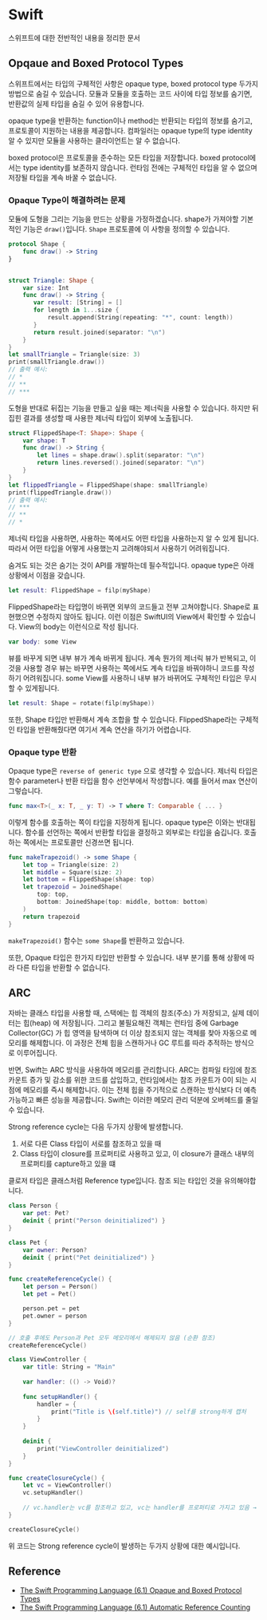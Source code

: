 # Swift

스위프트에 대한 전반적인 내용을 정리한 문서

## Opqaue and Boxed Protocol Types

스위프트에서는 타입의 구체적인 사항은 opaque type, boxed protocol type 
두가지 방법으로 숨길 수 있습니다. 
모듈과 모듈을 호출하는 코드 사이에 타입 정보를 숨기면, 반환값의 실제 타입을 숨길 수 있어 유용합니다. 

opaque type을 반환하는 function이나 method는 반환되는 타입의 정보를 숨기고, 
프로토콜이 지원하는 내용을 제공합니다.
컴파일러는 opaque type의 type identity 알 수 있지만 모듈을 사용하는 클라이언트는 알 수 없습니다. 

boxed protocol은 프로토콜을 준수하는 모든 타입을 저장합니다. boxed protocol에서는 type identity를 보존하지 않습니다. 런타임 전에는 구체적인 타입을 알 수 없으며 저장될 타입을 계속 바꿀 수 없습니다.

### Opaque Type이 해결하려는 문제


모듈에 도형을 그리는 기능을 만드는 상황을 가정하겠습니다. shape가 가져야할 기본적인 기능은 `draw()`입니다. `Shape` 프로토콜에 이 사항을 정의할 수 있습니다. 


```swift
protocol Shape {
    func draw() -> String
}


struct Triangle: Shape {
    var size: Int
    func draw() -> String {
       var result: [String] = []
       for length in 1...size {
           result.append(String(repeating: "*", count: length))
       }
       return result.joined(separator: "\n")
    }
}
let smallTriangle = Triangle(size: 3)
print(smallTriangle.draw())
// 출력 예시: 
// *
// **
// ***
```

도형을 반대로 뒤집는 기능을 만들고 싶을 때는 제너릭을 사용할 수 있습니다. 
하지만 뒤집힌 결과를 생성할 때 사용한 제너릭 타입이 외부에 노출됩니다. 

```swift
struct FlippedShape<T: Shape>: Shape {
    var shape: T
    func draw() -> String {
        let lines = shape.draw().split(separator: "\n")
        return lines.reversed().joined(separator: "\n")
    }
}
let flippedTriangle = FlippedShape(shape: smallTriangle)
print(flippedTriangle.draw())
// 출력 예시: 
// ***
// **
// *
```

제너릭 타입을 사용하면, 사용하는 쪽에서도 어떤 타입을 사용하는지 알 수 있게 됩니다. 따라서 어떤 타입을 어떻게 사용했는지 고려해야되서 사용하기 어려워집니다. 

숨겨도 되는 것은 숨기는 것이 API를 개발하는데 필수적입니다. opaque type은 아래 상황에서 이점을 갖습니다. 

```swift 
let result: FlippedShape = filp(myShape)
```

FlippedShape라는 타입명이 바뀌면 외부의 코드들고 전부 고쳐야합니다. Shape로 표현했으면 수정하지 않아도 됩니다. 이런 이점은 SwiftUI의 View에서 확인할 수 있습니다. View의 body는 이런식으로 작성 됩니다.

```swift
var body: some View 
```

뷰를 바꾸게 되면 내부 뷰가 계속 바뀌게 됩니다. 계속 뭔가의 제너릭 뷰가 반복되고, 이것을 사용할 경우 뷰는 바꾸면 사용하는 쪽에서도 계속 타입을 바꿔야하니 코드를 작성하기 어려워집니다. some View를 사용하니 내부 뷰가 바뀌어도 구체적인 타입은 무시할 수 있게됩니다. 

``` swift 
let result: Shape = rotate(filp(myShape))
```

또한, Shape 타입만 반환해서 계속 조합을 할 수 있습니다. FlippedShape라는 구체적인 타입을 반환해줬다면 여기서 계속 연산을 하기가 어렵습니다. 

### Opaque type 반환

Opaque type은 `reverse of generic type` 으로 생각할 수 있습니다. 제너릭 타입은 함수 parameter나 반환 타입을 함수 선언부에서 작성합니다. 예를 들어서 max 연산이 그렇습니다.

```swift
func max<T>(_ x: T, _ y: T) -> T where T: Comparable { ... }
```

이렇게 함수를 호출하는 쪽이 타입을 지정하게 됩니다. opaque type은 이와는 반대됩니다. 함수를 선언하는 쪽에서 반환할 타입을 결정하고 외부로는 타입을 숨깁니다. 호출하는 쪽에서는 프로토콜만 신경쓰면 됩니다. 

```swift
func makeTrapezoid() -> some Shape {
    let top = Triangle(size: 2)
    let middle = Square(size: 2)
    let bottom = FlippedShape(shape: top)
    let trapezoid = JoinedShape(
        top: top,
        bottom: JoinedShape(top: middle, bottom: bottom)
    )
    return trapezoid
}
```

`makeTrapezoid()` 함수는 `some Shape`를 반환하고 있습니다. 

또한, Opaque 타입은 한가지 타입만 반환할 수 있습니다. 내부 분기를 통해 상황에 따라 다른 타입을 반환할 수 없습니다.

## ARC

자바는 클래스 타입을 사용할 때, 스택에는 힙 객체의 참조(주소) 가 저장되고, 실제 데이터는 힙(heap) 에 저장됩니다. 그리고 불필요해진 객체는 런타임 중에 Garbage Collector(GC) 가 힙 영역을 탐색하며 더 이상 참조되지 않는 객체를 찾아 자동으로 메모리를 해제합니다. 이 과정은 전체 힙을 스캔하거나 GC 루트를 따라 추적하는 방식으로 이루어집니다.

반면, Swift는 ARC 방식을 사용하여 메모리를 관리합니다. ARC는 컴파일 타임에 참조 카운트 증가 및 감소를 위한 코드를 삽입하고, 런타임에서는 참조 카운트가 0이 되는 시점에 메모리를 즉시 해제합니다. 이는 전체 힙을 주기적으로 스캔하는 방식보다 더 예측 가능하고 빠른 성능을 제공합니다. Swift는 이러한 메모리 관리 덕분에 오버헤드를 줄일 수 있습니다. 

Strong reference cycle는 다음 두가지 상황에 발생합니다. 

1. 서로 다른 Class 타입이 서로를 참조하고 있을 때 
2. Class 타입이 closure를 프로퍼티로 사용하고 있고, 이 closure가 클래스 내부의 프로퍼티를 capture하고 있을 떄

클로저 타입은 클래스처럼 Reference type입니다. 참조 되는 타입인 것을 유의해야합니다.  

```swift
class Person {
    var pet: Pet?
    deinit { print("Person deinitialized") }
}

class Pet {
    var owner: Person?
    deinit { print("Pet deinitialized") }
}

func createReferenceCycle() {
    let person = Person()
    let pet = Pet()

    person.pet = pet
    pet.owner = person
}

// 호출 후에도 Person과 Pet 모두 메모리에서 해제되지 않음 (순환 참조)
createReferenceCycle()

class ViewController {
    var title: String = "Main"
    
    var handler: (() -> Void)?
    
    func setupHandler() {
        handler = {
            print("Title is \(self.title)") // self를 strong하게 캡처
        }
    }
    
    deinit {
        print("ViewController deinitialized")
    }
}

func createClosureCycle() {
    let vc = ViewController()
    vc.setupHandler()
    
    // vc.handler는 vc를 참조하고 있고, vc는 handler를 프로퍼티로 가지고 있음 → 순환 참조
}

createClosureCycle()
```

위 코드는 Strong reference cycle이 발생하는 두가지 상황에 대한 예시입니다. 


## Reference

* [The Swift Programming Language (6.1)
Opaque and Boxed Protocol Types](https://docs.swift.org/swift-book/documentation/the-swift-programming-language/opaquetypes/)
* [The Swift Programming Language (6.1)
Automatic Reference Counting](https://docs.swift.org/swift-book/documentation/the-swift-programming-language/automaticreferencecounting)
